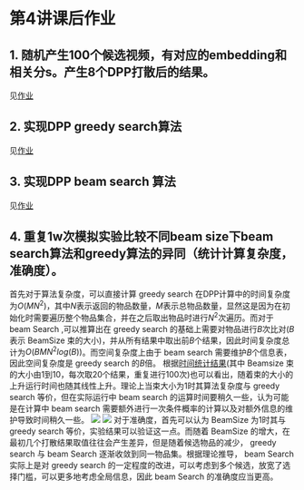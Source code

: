 # 第4讲课后作业
## 1. 随机产生100个候选视频，有对应的embedding和相关分s。产生8个DPP打散后的结果。
见[作业](https://github.com/GGsimidaRazer/TikTok-summer-school/blob/main/%E7%AC%AC%E5%9B%9B%E8%AE%B2%E8%AF%BE%E5%90%8E%E4%BD%9C%E4%B8%9A.ipynb)
## 2. 实现DPP greedy search算法
见[作业](https://github.com/GGsimidaRazer/TikTok-summer-school/blob/main/%E7%AC%AC%E5%9B%9B%E8%AE%B2%E8%AF%BE%E5%90%8E%E4%BD%9C%E4%B8%9A.ipynb)
## 3. 实现DPP beam search 算法
见[作业](https://github.com/GGsimidaRazer/TikTok-summer-school/blob/main/%E7%AC%AC%E5%9B%9B%E8%AE%B2%E8%AF%BE%E5%90%8E%E4%BD%9C%E4%B8%9A.ipynb)
## 4. 重复1w次模拟实验比较不同beam size下beam search算法和greedy算法的异同（统计计算复杂度，准确度）。
  首先对于算法复杂度，可以直接计算 greedy search 在DPP计算中的时间复杂度为$O(MN^2)$，其中$N$表示返回的物品数量，$M$表示总物品数量，显然这是因为在初始化时需要遍历整个物品集合，并在之后取出物品时进行$N^2$次遍历。而对于 beam Search ,可以推算出在 greedy search 的基础上需要对物品进行$B$次比对($B$表示 BeamSize 束的大小)，并从所有结果中取出前$B$个结果，因此时间复杂度总计为$O(BMN^2log(B))$。而空间复杂度上由于 beam search 需要维护$B$个信息表，因此空间复杂度是 greedy search 的$B$倍。
根据[时间统计结果]()(其中 Beamsize 束的大小由1到10，每次取20个结果，重复进行100次)也可以看出，随着束的大小的上升运行时间也随其线性上升。理论上当束大小为1时其算法复杂度与 greedy search 等价，但在实际运行中 beam search 的运算时间要稍久一些，认为可能是在计算中 beam search 需要额外进行一次条件概率的计算以及对额外信息的维护导致时间稍久一些。
![]([./fig.png]#pic_center) ![]([./pic1.png]#pic_center)
  对于准确度，首先可以认为 BeamSize 为1时其与 greedy search 等价，实验结果可以验证这一点。而随着 BeamSize 的增大，在最初几个打散结果取值往往会产生差异，但是随着候选物品的减少， greedy search 与 beam Search 逐渐收敛到同一物品集。根据理论推导， beam Search 实际上是对 greedy search 的一定程度的改进，可以考虑到多个候选，放宽了选择门槛，可以更多地考虑全局信息，因此 beam Search 的准确度应当更高。
